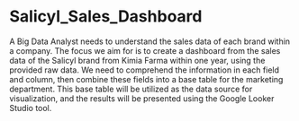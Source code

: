 # Salicyl_Sales_Dashboard

A Big Data Analyst needs to understand the sales data of each brand within a company. 
The focus we aim for is to create a dashboard from the sales data of the Salicyl brand from Kimia Farma within one year, using the provided raw data. 
We need to comprehend the information in each field and column, then combine these fields into a base table for the marketing department. 
This base table will be utilized as the data source for visualization, and the results will be presented using the Google Looker Studio tool.
